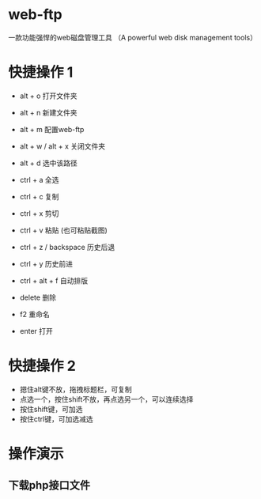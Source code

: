 # web-ftp
一款功能强悍的web磁盘管理工具  （A powerful web disk management tools）

# 快捷操作 1

- alt + o 打开文件夹
- alt + n 新建文件夹
- alt + m 配置web-ftp
- alt + w / alt + x 关闭文件夹
- alt + d 选中该路径

- ctrl + a 全选
- ctrl + c 复制
- ctrl + x 剪切
- ctrl + v 粘贴 (也可粘贴截图)

- ctrl + z / backspace  历史后退
- ctrl + y  历史前进

- ctrl + alt + f 自动排版
- delete 删除
- f2 重命名
- enter 打开


# 快捷操作 2

- 摁住alt键不放，拖拽标题栏，可复制
- 点选一个，按住shift不放，再点选另一个，可以连续选择
- 按住shift键，可加选
- 按住ctrl键，可加选减选


# 操作演示

## 下载php接口文件
